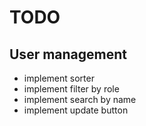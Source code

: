 # TODO

## User management

- implement sorter
- implement filter by role
- implement search by name
- implement update button